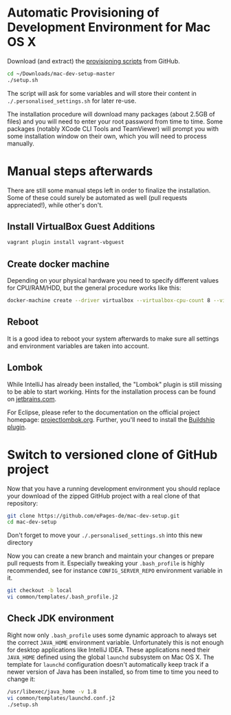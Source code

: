 # Automatic Provisioning of Development Environment for Mac OS X

Download (and extract) the [provisioning scripts](https://github.com/ePages-de/mac-dev-setup/archive/master.zip) from GitHub.

```sh
cd ~/Downloads/mac-dev-setup-master
./setup.sh
```

The script will ask for some variables and will store their content in `./.personalised_settings.sh` for later re-use.

The installation procedure will download many packages (about 2.5GB of files) and you will need to enter your root password from time to time.
Some packages (notably XCode CLI Tools and TeamViewer) will prompt you with some installation window on their own, which you will need to process manually.

# Manual steps afterwards

There are still some manual steps left in order to finalize the installation.
Some of these could surely be automated as well (pull requests appreciated!), while other's don't.

## Install VirtualBox Guest Additions

```sh
vagrant plugin install vagrant-vbguest
```

## Create docker machine

Depending on your physical hardware you need to specify different values for CPU/RAM/HDD, but the general procedure works like this:

```sh
docker-machine create --driver virtualbox --virtualbox-cpu-count 8 --virtualbox-memory 6144 --virtualbox-disk-size 60000 default
```

## Reboot

It is a good idea to reboot your system afterwards to make sure all settings and environment variables are taken into account.

## Lombok

While IntelliJ has already been installed, the "Lombok" plugin is still missing to be able to start working. Hints for the
installation process can be found on [jetbrains.com](https://www.jetbrains.com/help/idea/2016.3/installing-updating-and-uninstalling-repository-plugins.html).

For Eclipse, please refer to the documentation on the official project homepage: [projectlombok.org](https://projectlombok.org/).
Further, you'll need to install the [Buildship plugin](https://projects.eclipse.org/projects/tools.buildship).


# Switch to versioned clone of GitHub project

Now that you have a running development environment you should replace your download of the zipped GitHub project with a real clone of that repository:

```sh
git clone https://github.com/ePages-de/mac-dev-setup.git
cd mac-dev-setup
```

Don't forget to move your `./.personalised_settings.sh` into this new directory

Now you can create a new branch and maintain your changes or prepare pull requests from it. Especially tweaking your `.bash_profile` is highly recommended, see for instance
`CONFIG_SERVER_REPO` environment variable in it.

```sh
git checkout -b local
vi common/templates/.bash_profile.j2
```

## Check JDK environment

Right now only `.bash_profile` uses some dynamic approach to always set the correct `JAVA_HOME` environment variable.
Unfortunately this is not enough for desktop applications like IntelliJ IDEA.
These applications need their `JAVA_HOME` defined using the global `launchd` subsystem on Mac OS X.
The template for `launchd` configuration doesn't automatically keep track if a newer version of Java has been installed,
so from time to time you need to change it:

```sh
/usr/libexec/java_home -v 1.8
vi common/templates/launchd.conf.j2
./setup.sh
```
